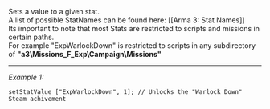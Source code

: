 Sets a value to a given stat. <br>
A list of possible StatNames can be found here: [[Arma 3: Stat Names]]<br>
Its important to note that most Stats are restricted to scripts and missions in certain paths.<br>
For example "ExpWarlockDown" is restricted to scripts in any subdirectory of **"a3\Missions_F_Exp\Campaign\Missions\"**


---
*Example 1:*
```sqf
setStatValue ["ExpWarlockDown", 1]; // Unlocks the "Warlock Down" Steam achivement
```